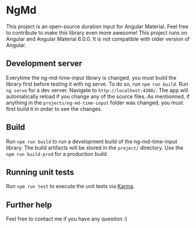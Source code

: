 # NgMd
This project is an open-source duration input for Angular Material. Feel free to contribute to make this library even more awesome!
This project runs on Angular and Angular Material 6.0.0. It is not compatible with older version of Angular.

## Development server
Everytime the ng-md-time-input library is changed, you must build the library first before testing it with ng serve. To do so, run `npm run build`.
Run `ng serve` for a dev server. Navigate to `http://localhost:4200/`. The app will automatically reload if you change any of the source files. As mentionned, if anything in the `projects/ng-md-time-input` folder was changed, you must first build it in order to see the changes.

## Build

Run `npm run build` to run a development build of the ng-md-time-input library. The build artifacts will be stored in the `project/` directory. Use the `npm run build-prod` for a production build.

## Running unit tests

Run `npm run test` to execute the unit tests via [Karma](https://karma-runner.github.io).

## Further help

Feel free to contact me if you have any question :) 
